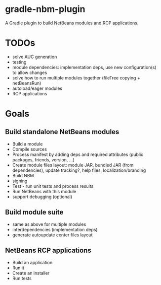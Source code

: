 gradle-nbm-plugin
=================

A Gradle plugin to build NetBeans modules and RCP applications.

# TODOs

* solve AUC generation
* testing
* module dependencies: implementation deps, use new configuration(s) to allow changes
* solve how to run multiple modules together (fileTree copying + netBeansRun)
* autoload/eager modules
* RCP applications

# Goals

## Build standalone NetBeans modules

* Build a module
 * Compile sources
 * Process manifest by adding deps and required attributes (public packages, friends, version, ...)
 * Create module files layout: module JAR, bundled JAR (from dependencies), update tracking?, help files, localization/branding
* Build NBM
 * signing
* Test - run unit tests and process results
* Run NetBeans with this module
 * support debugging (optional)

## Build module suite

* same as above for multiple modules
* interdependencies (implementation deps)
* generate autoupdate center files layout

## NetBeans RCP applications

* Build an application
* Run it
* Create an installer
* Run tests
